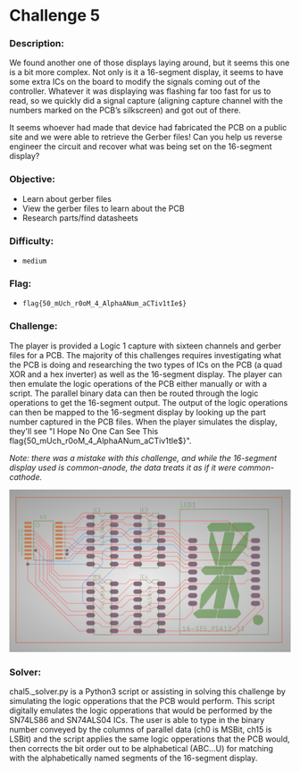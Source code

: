 # Challenge 5

### Description:
We found another one of those displays laying around, but it seems this one is a bit more complex. Not only is it a 16-segment display, it seems to have some extra ICs on the board to modify the signals coming out of the controller. Whatever it was displaying was flashing far too fast for us to read, so we quickly did a signal capture (aligning capture channel with the numbers marked on the PCB’s silkscreen) and got out of there.

It seems whoever had made that device had fabricated the PCB on a public site and we were able to retrieve the Gerber files! Can you help us reverse engineer the circuit and recover what was being set on the 16-segment display?

### Objective:
* Learn about gerber files
* View the gerber files to learn about the PCB
* Research parts/find datasheets

### Difficulty:
* `medium`

### Flag:
* `flag{50_mUch_r0oM_4_AlphaANum_aCTiv1tIe$}` 

### Challenge:

The player is provided a Logic 1 capture with sixteen channels and gerber files for a PCB. The majority of this challenges requires investigating what the PCB is doing and researching the two types of ICs on the PCB (a quad XOR and a hex inverter) as well as the 16-segment display. The player can then emulate the logic operations of the PCB either manually or with a script. The parallel binary data can then be routed through the logic operations to get the 16-segment output. The output of the logic operations can then be mapped to the 16-segment display by looking up the part number captured in the PCB files. When the player simulates the display, they'll see "I Hope No One Can See This flag{50_mUch_r0oM_4_AlphaANum_aCTiv1tIe$}".

_Note: there was a mistake with this challenge, and while the 16-segment display used is common-anode, the data treats it as if it were common-cathode._

![PCB gerber files rendered](Gerber_viewer.png "PCB gerber files rendered")

### Solver:

chal5._solver.py is a Python3 script or assisting in solving this challenge by simulating the logic opperations that the PCB would perform. This script digitally emulates the logic opperations that would be performed by the SN74LS86 and SN74ALS04 ICs. The user is able to type in the binary number conveyed by the columns of parallel data (ch0 is MSBit, ch15 is LSBit) and the script applies the same logic opperations that the PCB would, then corrects the bit order out to be alphabetical (ABC...U) for matching with the alphabetically named segments of the 16-segment display.